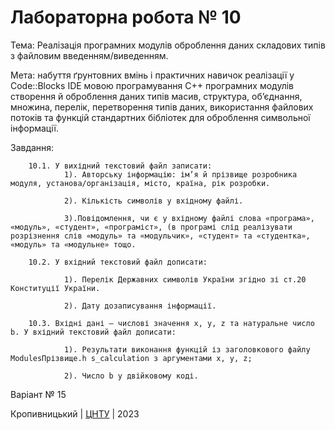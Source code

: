 ﻿# Лабораторна робота № 10

Тема: Реалізація програмних модулів оброблення даних складових типів з файловим введенням/виведенням.

Мета: набуття ґрунтовних вмінь і практичних навичок реалізації y Code::Blocks
IDE мовою програмування С++ програмних модулів створення й оброблення даних
типів масив, структура, об’єднання, множина, перелік, перетворення типів даних,
використання файлових потоків та функцій стандартних бібліотек для оброблення
символьної інформації.

Завдання: 
			
		10.1. У вихідний текстовий файл записати: 
				1). Авторську інформацію: ім’я й прізвище розробника модуля, установа/організація, місто, країна, рік розробки.

				2). Кількість символів у вхідному файлі.
				
				3).Повідомлення, чи є у вхідному файлі слова «програма», «модуль», «студент», «програміст», (в програмі слід реалізувати розрізнення слів «модуль» та «модульчик», «студент» та «студентка», «модуль» та «модульне» тощо. 

		10.2. У вхідний текстовий файл дописати: 
				
				1). Перелік Державних символів України згідно зі ст.20 Конституції України.
				
				2). Дату дозаписування інформації.
				
		10.3. Вхідні дані – числові значення x, y, z та натуральне число b. У вхідний текстовий файл дописати:
				
				1). Результати виконання функцій із заголовкового файлу ModulesПрізвище.h s_calculation з аргументами x, y, z;
				
				2). Число b у двійковому коді.
				
Варіант № 15

Кропивницький | <a href="http://www.kntu.kr.ua/">ЦНТУ</a> | 2023